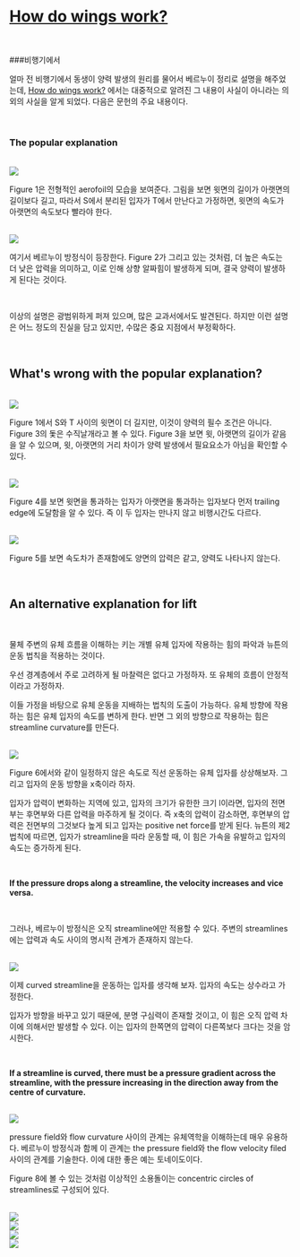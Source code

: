 # [How do wings work?](https://iopscience.iop.org/article/10.1088/0031-9120/38/6/001)

<br>

###비행기에서

얼마 전 비행기에서 동생이 양력 발생의 원리를 물어서 베르누이 정리로 설명을 해주었는데, [How do wings work?](https://iopscience.iop.org/article/10.1088/0031-9120/38/6/001) 에서는 대중적으로 알려진 그 내용이 사실이 아니라는 의외의 사실을 알게 되었다. 다음은 문헌의 주요 내용이다.

<br>

### The popular explanation

<br>

<img src="https://raw.githubusercontent.com/ysjhmtb/blog_images/master/documents/VIVA%20BRUTE%20FORCE/PHYSICS/How%20do%20wings%20work/Fig1.png](https://raw.githubusercontent.com/ysjhmtb/blog_images/master/documents/VIVA BRUTE FORCE/PHYSICS/How do wings work/Fig1.png">

<br>

Figure 1은 전형적인 aerofoil의 모습을 보여준다. 그림을 보면 윗면의 길이가 아랫면의 길이보다 길고, 따라서 S에서 분리된 입자가 T에서 만난다고 가정하면, 윗면의 속도가 아랫면의 속도보다 빨라야 한다.

<br>

<img src="https://raw.githubusercontent.com/ysjhmtb/blog_images/master/documents/VIVA%20BRUTE%20FORCE/PHYSICS/How%20do%20wings%20work/Fig2.png](https://raw.githubusercontent.com/ysjhmtb/blog_images/master/documents/VIVA BRUTE FORCE/PHYSICS/How do wings work/Fig2.png">

<br>

여기서 베르누이 방정식이 등장한다. Figure 2가 그리고 있는 것처럼, 더 높은 속도는 더 낮은 압력을 의미하고, 이로 인해 상향 알짜힘이 발생하게 되며, 결국 양력이 발생하게 된다는 것이다.

<br>

이상의 설명은 광범위하게 퍼져 있으며, 많은 교과서에서도 발견된다. 하지만 이런 설명은 어느 정도의 진실을 담고 있지만, 수많은  중요 지점에서 부정확하다.

<br>

## What's wrong with the popular explanation?

<br>

<img src="https://raw.githubusercontent.com/ysjhmtb/blog_images/master/documents/VIVA%20BRUTE%20FORCE/PHYSICS/How%20do%20wings%20work/Fig3.png](https://raw.githubusercontent.com/ysjhmtb/blog_images/master/documents/VIVA BRUTE FORCE/PHYSICS/How do wings work/Fig3.png">

<br>

Figure 1에서 S와 T 사이의 윗면이 더 길지만, 이것이 양력의 필수 조건은 아니다. Figure 3의 돛은 수직날개라고 볼 수 있다. Figure 3을 보면 윗, 아랫면의 길이가 같음을 알 수 있으며, 윗, 아랫면의 거리 차이가 양력 발생에서 필요요소가 아님을 확인할 수 있다.

<br>

<img src="https://raw.githubusercontent.com/ysjhmtb/blog_images/master/documents/VIVA%20BRUTE%20FORCE/PHYSICS/How%20do%20wings%20work/Fig4.png](https://raw.githubusercontent.com/ysjhmtb/blog_images/master/documents/VIVA BRUTE FORCE/PHYSICS/How do wings work/Fig4.png">

<br>

Figure 4를 보면 윗면을 통과하는 입자가 아랫면을 통과하는 입자보다 먼저 trailing edge에 도달함을 알 수 있다. 즉 이 두 입자는 만나지 않고 비행시간도 다르다.

<br>

<img src="https://raw.githubusercontent.com/ysjhmtb/blog_images/master/documents/VIVA%20BRUTE%20FORCE/PHYSICS/How%20do%20wings%20work/Fig5.png](https://raw.githubusercontent.com/ysjhmtb/blog_images/master/documents/VIVA BRUTE FORCE/PHYSICS/How do wings work/Fig5.png">

<br>

Figure 5를 보면 속도차가 존재함에도 양면의 압력은 같고, 양력도 나타나지 않는다.

<br>

## An alternative explanation for lift

<br>

물체 주변의 유체 흐름을 이해하는 키는 개별 유체 입자에 작용하는 힘의 파악과 뉴튼의 운동 법칙을 적용하는 것이다. 

우선 경계층에서 주로 고려하게 될 마찰력은 없다고 가정하자. 또 유체의 흐름이 안정적이라고 가정하자.

이들 가정을 바탕으로 유체 운동을 지배하는 법칙의 도출이 가능하다. 유체 방향에 작용하는 힘은 유체 입자의 속도를 변하게 한다. 반면 그 외의 방향으로 작용하는 힘은 streamline curvature를 만든다. 

<br>

<img src="https://raw.githubusercontent.com/ysjhmtb/blog_images/master/documents/VIVA%20BRUTE%20FORCE/PHYSICS/How%20do%20wings%20work/Fig6.png](https://raw.githubusercontent.com/ysjhmtb/blog_images/master/documents/VIVA BRUTE FORCE/PHYSICS/How do wings work/Fig6.png">

<br>

Figure 6에서와 같이 일정하지 않은 속도로 직선 운동하는 유체 입자를 상상해보자. 그리고 입자의 운동 방향을 x축이라 하자.

입자가 압력이 변화하는 지역에 있고, 입자의 크기가 유한한 크기 l이라면, 입자의 전면부는 후면부와 다른 압력을 마주하게 될 것이다. 즉 x축의 압력이 감소하면, 후면부의 압력은 전면부의 그것보다 높게 되고 입자는 positive net force를 받게 된다. 뉴튼의 제2법칙에 따르면, 입자가 streamline을 따라 운동할 때, 이 힘은 가속을 유발하고 입자의 속도는 증가하게 된다. 

<br>

**If the pressure drops along a streamline, the velocity increases and vice versa.**

<br>

그러나, 베르누이 방정식은 오직 streamline에만 적용할 수 있다. 주변의 streamlines에는 압력과 속도 사이의 명시적 관계가 존재하지 않는다. 

<br>

<img src="https://raw.githubusercontent.com/ysjhmtb/blog_images/master/documents/VIVA%20BRUTE%20FORCE/PHYSICS/How%20do%20wings%20work/Fig7.png](https://raw.githubusercontent.com/ysjhmtb/blog_images/master/documents/VIVA BRUTE FORCE/PHYSICS/How do wings work/Fig7.png">

<br>

이제 curved streamline을 운동하는 입자를 생각해 보자. 입자의 속도는 상수라고 가정한다.

입자가 방향을 바꾸고 있기 때문에, 분명 구심력이 존재할 것이고, 이 힘은 오직 압력 차이에 의해서만 발생할 수 있다. 이는 입자의 한쪽면의 압력이 다른쪽보다 크다는 것을 암시한다. 

<br>

**If a streamline is curved, there must be a pressure gradient across the streamline, with the pressure increasing in the direction away from the centre of curvature.**

<br>

<img src="https://raw.githubusercontent.com/ysjhmtb/blog_images/master/documents/VIVA%20BRUTE%20FORCE/PHYSICS/How%20do%20wings%20work/Fig8.png](https://raw.githubusercontent.com/ysjhmtb/blog_images/master/documents/VIVA BRUTE FORCE/PHYSICS/How do wings work/Fig8.png">

<br>

pressure field와 flow curvature 사이의 관계는 유체역학을 이해하는데 매우 유용하다. 베르누이 방정식과 함께 이 관계는 the pressure field와 the flow velocity filed 사이의 관계를 기술한다. 이에 대한 좋은 예는 토네이도이다.

Figure 8에 볼 수 있는 것처럼 이상적인 소용돌이는 concentric circles of streamlines로 구성되어 있다. 

<br>

<img src="https://raw.githubusercontent.com/ysjhmtb/blog_images/master/documents/VIVA%20BRUTE%20FORCE/PHYSICS/How%20do%20wings%20work/Fig9.png](https://raw.githubusercontent.com/ysjhmtb/blog_images/master/documents/VIVA BRUTE FORCE/PHYSICS/How do wings work/Fig9.png">

<br>

<img src="https://raw.githubusercontent.com/ysjhmtb/blog_images/master/documents/VIVA%20BRUTE%20FORCE/PHYSICS/How%20do%20wings%20work/FIg10.png](https://raw.githubusercontent.com/ysjhmtb/blog_images/master/documents/VIVA BRUTE FORCE/PHYSICS/How do wings work/FIg10.png">

<br>

<img src="https://raw.githubusercontent.com/ysjhmtb/blog_images/master/documents/VIVA%20BRUTE%20FORCE/PHYSICS/How%20do%20wings%20work/FIg11.png](https://raw.githubusercontent.com/ysjhmtb/blog_images/master/documents/VIVA BRUTE FORCE/PHYSICS/How do wings work/FIg11.png">

<br>

<img src="https://raw.githubusercontent.com/ysjhmtb/blog_images/master/documents/VIVA%20BRUTE%20FORCE/PHYSICS/How%20do%20wings%20work/Fig12.png](https://raw.githubusercontent.com/ysjhmtb/blog_images/master/documents/VIVA BRUTE FORCE/PHYSICS/How do wings work/Fig12.png">

<br>

